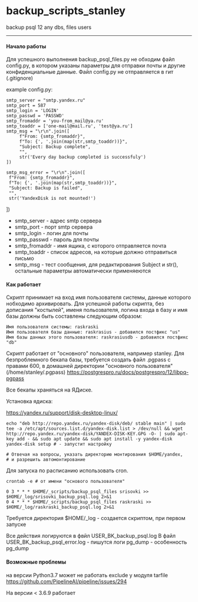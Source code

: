 # backup_scripts_stanley
backup psql 12 any dbs, files users

---

#### Начало работы

Для успешного выполнения backup_psql_files.py не обходим файл config.py,
в котором указаны параметры для отправки почты и другие конфиденциальные данные.
Файл config.py не отправляется в гит (.gitignore)

example config.py:

    smtp_server = "smtp.yandex.ru"
    smtp_port = 587
    smtp_login = 'LOGIN'
    smtp_passwd = 'PASSWD'
    smtp_fromaddr = 'you-from_mail@ya.ru'
    smtp_toaddr = ['one-mail@mail.ru', 'test@ya.ru']
    smtp_msg = "\r\n".join([
         f"From: {smtp_fromaddr}",
         f"To: {', '.join(map(str,smtp_toaddr))}",
         "Subject: Backup complete",
         "",
         str('Every day backup completed is successfuly')
    ])
    
    smtp_msg_error = "\r\n".join([
     f"From: {smtp_fromaddr}",
     f"To: {', '.join(map(str,smtp_toaddr))}",
     "Subject: Backup is failed",
     "",
     str('YandexDisk is not mounted!')
])
    
- smtp_server  - адрес smtp сервера
- smtp_port - порт smtp сервера
- smtp_login - логин для почты
- smtp_passwd - пароль для почты
- smtp_fromaddr - имя ящика, с которого отправляется почта
- smtp_toaddr - список адресов, на которые должно отправиться письмо
- smtp_msg - тест сообщения, для редактирования Subject и str(), остальные параметры автоматически применяеются

#### Как работает

Скрипт принимает на вход имя пользователя системы, данные которого нобходимо архивировать.
Для успешной работы скрипта, без дописания "костылей", именя польозвателя, 
логина входа в базу и имя базы должны быть составлены следующим образом:

    Имя пользователя системы: raskraski
    Имя пользователя базы данные: raskrasius - добавился постфикс "us"
    Имя базы данных этого пользователя: raskrasiusdb - добавился постфикс "db"

Скрипт работает от "основного" пользователя, например stanley.
Для безпроблемного бекапа базы, требуется создать файл .pgpass с правами 600,
в домашней директории "основного пользователя" (/home/stanley/.pgpass) 
https://postgrespro.ru/docs/postgrespro/12/libpq-pgpass

Все бекапы храняться на ЯДиске.

Установка ядиска:

https://yandex.ru/support/disk-desktop-linux/
    
    echo "deb http://repo.yandex.ru/yandex-disk/deb/ stable main" | sudo tee -a /etc/apt/sources.list.d/yandex-disk.list > /dev/null && wget http://repo.yandex.ru/yandex-disk/YANDEX-DISK-KEY.GPG -O- | sudo apt-key add - && sudo apt update && sudo apt install -y yandex-disk
    yandex-disk setup # - запустит настройку
    
    # Отвечая на вопросы, указать директорию монтирования $HOME/yandex,
    # и разрешить автомонтирование
    

Для запуска по расписанию использовать cron.

    crontab -e # от имени "основого пользователя"
    
    0 3	* * * $HOME/_scripts/backup_psql_files srisovki >> $HOME/_log/srisovki_backup_psql.log 2>&1
    0 4	* * * $HOME/_scripts/backup_psql_files raskraski >> $HOME/_log/raskraski_backup_psql.log 2>&1

Требуется директория $HOME/_log - создается скриптом, при первом запуске

Все действия логируются в фвйл USER_BK_backup_psql.log
В файл USER_BK_backup_psql_error.log - пишутся логи pg_dump - особенность pg_dump


#### Возможные проблемы

на версии Python3.7 может не работать exсlude у модуля tarfile
https://github.com/PipelineAI/pipeline/issues/294

На версии < 3.6.9 работает